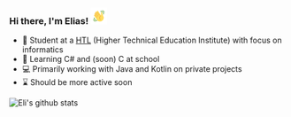 ### Hi there, I'm Elias! <img height=30 src="https://github.com/Eli-Dev/Eli-Dev/raw/master/wave.gif">

- :school: Student at a [HTL](https://en.wikipedia.org/wiki/H%C3%B6here_Technische_Lehranstalt) (Higher Technical Education Institute) with focus on informatics
- :memo: Learning C# and (soon) C at school
- :computer: Primarily working with Java and Kotlin on private projects
- :hourglass: Should be more active soon

![Eli's github stats](https://github-readme-stats.vercel.app/api?username=Eli-Dev&count_private=true&show_icons=true&theme=dark)
